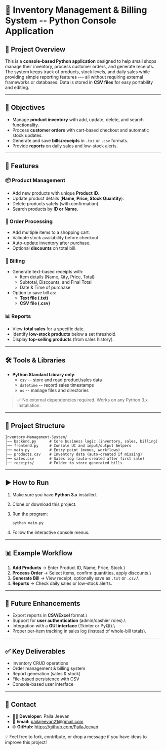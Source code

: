 # 🏪 Inventory Management & Billing System -- Python Console Application

## 📌 Project Overview

This is a **console-based Python application** designed to help small
shops manage their inventory, process customer orders, and generate
receipts.
The system keeps track of products, stock levels, and daily sales while
providing simple reporting features --- all without requiring external
frameworks or databases.
Data is stored in **CSV files** for easy portability and editing.

------------------------------------------------------------------------

## 🎯 Objectives

-   Manage **product inventory** with add, update, delete, and search
    functionality.
-   Process **customer orders** with cart-based checkout and automatic
    stock updates.
-   Generate and save **bills/receipts** in `.txt` or `.csv` formats.
-   Provide **reports** on daily sales and low-stock alerts.

------------------------------------------------------------------------

## 🚀 Features

### 📦 Product Management

-   Add new products with unique **Product ID**.
-   Update product details (**Name, Price, Stock Quantity**).
-   Delete products safely (with confirmation).
-   Search products by **ID or Name**.

### 🛒 Order Processing

-   Add multiple items to a shopping cart.
-   Validate stock availability before checkout.
-   Auto-update inventory after purchase.
-   Optional **discounts** on total bill.

### 🧾 Billing

-   Generate text-based receipts with:
    -   Item details (Name, Qty, Price, Total)
    -   Subtotal, Discounts, and Final Total
    -   Date & Time of purchase
-   Option to save bill as:
    -   **Text file (.txt)**
    -   **CSV file (.csv)**

### 📊 Reports

-   View **total sales** for a specific date.
-   Identify **low-stock products** below a set threshold.
-   Display **top-selling products** (from sales history).

------------------------------------------------------------------------

## 🛠 Tools & Libraries

-   **Python Standard Library only**:
    -   `csv` -- store and read product/sales data
    -   `datetime` -- record sales timestamps
    -   `os` -- manage files and directories

> ✅ No external dependencies required. Works on any Python 3.x
> installation.

------------------------------------------------------------------------

## 📂 Project Structure

    Inventory-Management-System/
    │── backend.py      # Core business logic (inventory, sales, billing)
    │── frontend.py     # Console UI and input/output helpers
    │── main.py         # Entry point (menus, workflows)
    │── products.csv    # Inventory data (auto-created if missing)
    │── sales.csv       # Sales log (auto-created after first sale)
    │── receipts/       # Folder to store generated bills

------------------------------------------------------------------------

## ▶️ How to Run

1.  Make sure you have **Python 3.x** installed.

2.  Clone or download this project.

3.  Run the program:

    ``` bash
    python main.py
    ```

4.  Follow the interactive console menus.

------------------------------------------------------------------------

## 📊 Example Workflow

1.  **Add Products** → Enter Product ID, Name, Price, Stock.\
2.  **Process Order** → Select items, confirm quantities, apply
    discounts.\
3.  **Generate Bill** → View receipt, optionally save as `.txt` or
    `.csv`.\
4.  **Reports** → Check daily sales or low-stock alerts.

------------------------------------------------------------------------

## 📌 Future Enhancements

-   Export reports in **CSV/Excel** format.\
-   Support for **user authentication** (admin/cashier roles).\
-   Integration with a **GUI interface** (Tkinter or PyQt).\
-   Proper per-item tracking in sales log (instead of whole-bill
    totals).

------------------------------------------------------------------------
## ✅ Key Deliverables

-   Inventory CRUD operations
-   Order management & billing system
-   Report generation (sales & stock)
-   File-based persistence with CSV
-   Console-based user interface

------------------------------------------------------------------------
## 📩 Contact

- 👨‍💻 **Developer:** Paila Jeevan
- 📧 **Email:** pailajeevan21@gmail.com
- 🌐 **GitHub:**
https://github.com/PailaJeevan

💡 Feel free to fork, contribute, or drop a message if you have ideas to
improve this project!

